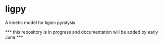 # ligpy
A kinetic model for lignin pyrolysis

*** this repository is in progress and documentation will be added by early June ***
